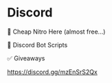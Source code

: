 # Discord
🚀  Cheap Nitro Here (almost free...)

📑  Discord Bot Scripts

✅  Giveaways

https://discord.gg/mzEnSrS2Qx
#
